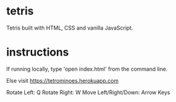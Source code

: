 # tetris
Tetris built with HTML, CSS and vanilla JavaScript.

# instructions

If running locally, type 'open index.html' from the command line.

Else visit https://tetrominoes.herokuapp.com

Rotate Left: Q
Rotate Right: W
Move Left/Right/Down: Arrow Keys
